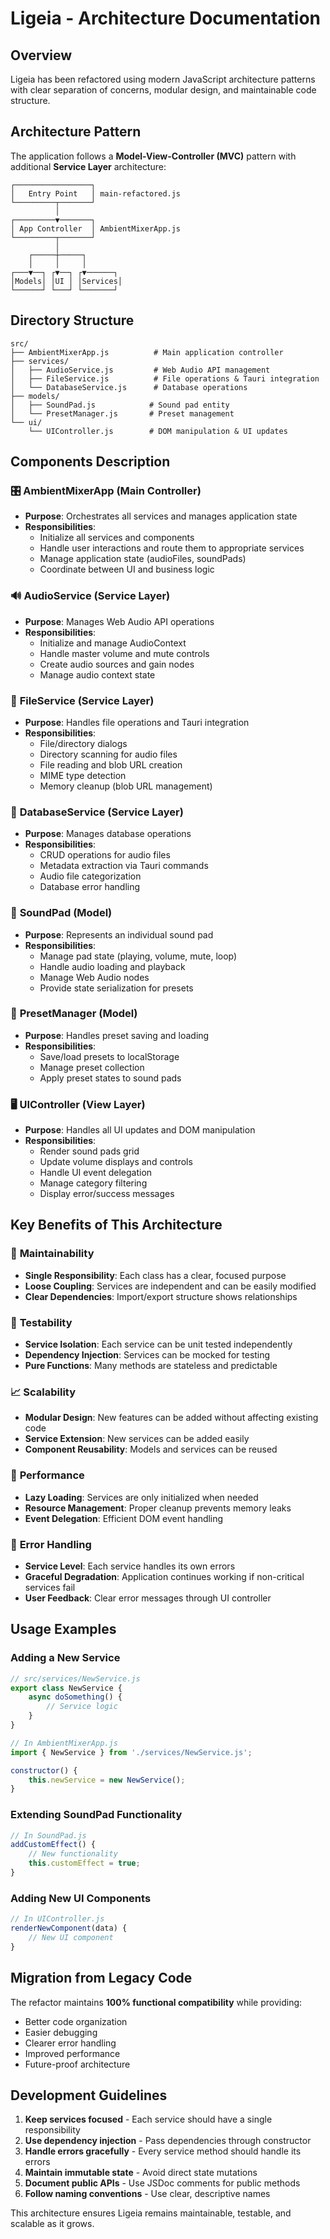 # Ligeia - Architecture Documentation

## Overview

Ligeia has been refactored using modern JavaScript architecture patterns with clear separation of concerns, modular design, and maintainable code structure.

## Architecture Pattern

The application follows a **Model-View-Controller (MVC)** pattern with additional **Service Layer** architecture:

```
┌─────────────────┐
│   Entry Point   │ main-refactored.js
└─────────┬───────┘
          │
┌─────────▼───────┐
│ App Controller  │ AmbientMixerApp.js
└─────────┬───────┘
          │
    ┌─────┼─────┐
    │     │     │
┌───▼──┐ ┌▼──┐ ┌▼──────┐
│Models│ │UI │ │Services│
└──────┘ └───┘ └───────┘
```

## Directory Structure

```
src/
├── AmbientMixerApp.js          # Main application controller
├── services/
│   ├── AudioService.js         # Web Audio API management
│   ├── FileService.js          # File operations & Tauri integration
│   └── DatabaseService.js      # Database operations
├── models/
│   ├── SoundPad.js            # Sound pad entity
│   └── PresetManager.js       # Preset management
└── ui/
    └── UIController.js        # DOM manipulation & UI updates
```

## Components Description

### 🎛️ **AmbientMixerApp** (Main Controller)
- **Purpose**: Orchestrates all services and manages application state
- **Responsibilities**:
  - Initialize all services and components
  - Handle user interactions and route them to appropriate services
  - Manage application state (audioFiles, soundPads)
  - Coordinate between UI and business logic

### 🔊 **AudioService** (Service Layer)
- **Purpose**: Manages Web Audio API operations
- **Responsibilities**:
  - Initialize and manage AudioContext
  - Handle master volume and mute controls
  - Create audio sources and gain nodes
  - Manage audio context state

### 📁 **FileService** (Service Layer)
- **Purpose**: Handles file operations and Tauri integration
- **Responsibilities**:
  - File/directory dialogs
  - Directory scanning for audio files
  - File reading and blob URL creation
  - MIME type detection
  - Memory cleanup (blob URL management)

### 💾 **DatabaseService** (Service Layer)
- **Purpose**: Manages database operations
- **Responsibilities**:
  - CRUD operations for audio files
  - Metadata extraction via Tauri commands
  - Audio file categorization
  - Database error handling

### 🎵 **SoundPad** (Model)
- **Purpose**: Represents an individual sound pad
- **Responsibilities**:
  - Manage pad state (playing, volume, mute, loop)
  - Handle audio loading and playback
  - Manage Web Audio nodes
  - Provide state serialization for presets

### 💾 **PresetManager** (Model)
- **Purpose**: Handles preset saving and loading
- **Responsibilities**:
  - Save/load presets to localStorage
  - Manage preset collection
  - Apply preset states to sound pads

### 🖥️ **UIController** (View Layer)
- **Purpose**: Handles all UI updates and DOM manipulation
- **Responsibilities**:
  - Render sound pads grid
  - Update volume displays and controls
  - Handle UI event delegation
  - Manage category filtering
  - Display error/success messages

## Key Benefits of This Architecture

### 🔧 **Maintainability**
- **Single Responsibility**: Each class has a clear, focused purpose
- **Loose Coupling**: Services are independent and can be easily modified
- **Clear Dependencies**: Import/export structure shows relationships

### 🧪 **Testability**
- **Service Isolation**: Each service can be unit tested independently
- **Dependency Injection**: Services can be mocked for testing
- **Pure Functions**: Many methods are stateless and predictable

### 📈 **Scalability**
- **Modular Design**: New features can be added without affecting existing code
- **Service Extension**: New services can be added easily
- **Component Reusability**: Models and services can be reused

### 🚀 **Performance**
- **Lazy Loading**: Services are only initialized when needed
- **Resource Management**: Proper cleanup prevents memory leaks
- **Event Delegation**: Efficient DOM event handling

### 🔄 **Error Handling**
- **Service Level**: Each service handles its own errors
- **Graceful Degradation**: Application continues working if non-critical services fail
- **User Feedback**: Clear error messages through UI controller

## Usage Examples

### Adding a New Service
```javascript
// src/services/NewService.js
export class NewService {
    async doSomething() {
        // Service logic
    }
}

// In AmbientMixerApp.js
import { NewService } from './services/NewService.js';

constructor() {
    this.newService = new NewService();
}
```

### Extending SoundPad Functionality
```javascript
// In SoundPad.js
addCustomEffect() {
    // New functionality
    this.customEffect = true;
}
```

### Adding New UI Components
```javascript
// In UIController.js
renderNewComponent(data) {
    // New UI component
}
```

## Migration from Legacy Code

The refactor maintains **100% functional compatibility** while providing:
- Better code organization
- Easier debugging
- Clearer error handling
- Improved performance
- Future-proof architecture

## Development Guidelines

1. **Keep services focused** - Each service should have a single responsibility
2. **Use dependency injection** - Pass dependencies through constructor
3. **Handle errors gracefully** - Every service method should handle its errors
4. **Maintain immutable state** - Avoid direct state mutations
5. **Document public APIs** - Use JSDoc comments for public methods
6. **Follow naming conventions** - Use clear, descriptive names

This architecture ensures Ligeia remains maintainable, testable, and scalable as it grows.